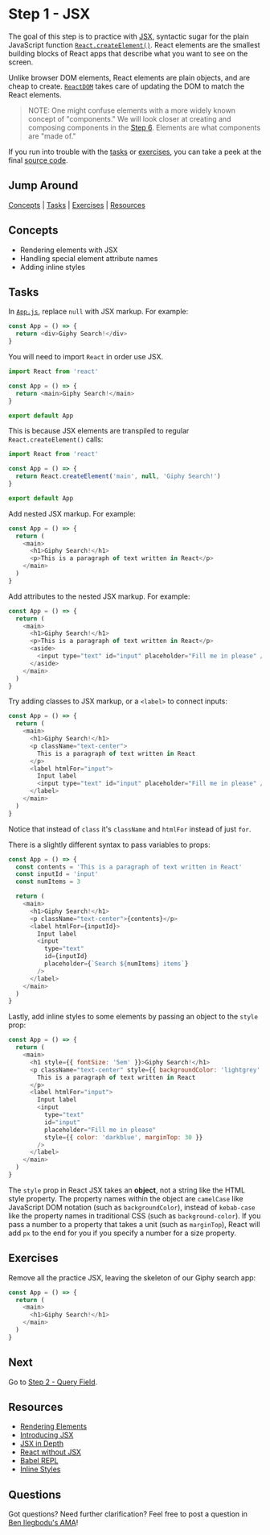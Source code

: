 # Step 1 - JSX

The goal of this step is to practice with [JSX](https://reactjs.org/docs/jsx-in-depth.html), syntactic sugar for the plain JavaScript function [`React.createElement()`](https://reactjs.org/docs/react-api.html#createelement). React elements are the smallest building blocks of React apps that describe what you want to see on the screen.

Unlike browser DOM elements, React elements are plain objects, and are cheap to create. [`ReactDOM`](https://reactjs.org/docs/react-dom.html) takes care of updating the DOM to match the React elements.

> NOTE: One might confuse elements with a more widely known concept of "components." We will look closer at creating and composing components in the [Step 6](../06-components/). Elements are what components are "made of."

If you run into trouble with the [tasks](#tasks) or [exercises](#exercises), you can take a peek at the final [source code](./).

## Jump Around

[Concepts](#concepts) | [Tasks](#tasks) | [Exercises](#exercises) | [Resources](#resources)

## Concepts

- Rendering elements with JSX
- Handling special element attribute names
- Adding inline styles

## Tasks

In [`App.js`](App.js), replace `null` with JSX markup. For example:

```js
const App = () => {
  return <div>Giphy Search!</div>
}
```

You will need to import `React` in order use JSX.

```js
import React from 'react'

const App = () => {
  return <main>Giphy Search!</main>
}

export default App
```

This is because JSX elements are transpiled to regular `React.createElement()` calls:

```js
import React from 'react'

const App = () => {
  return React.createElement('main', null, 'Giphy Search!')
}

export default App
```

Add nested JSX markup. For example:

```js
const App = () => {
  return (
    <main>
      <h1>Giphy Search!</h1>
      <p>This is a paragraph of text written in React</p>
    </main>
  )
}
```

Add attributes to the nested JSX markup. For example:

```js
const App = () => {
  return (
    <main>
      <h1>Giphy Search!</h1>
      <p>This is a paragraph of text written in React</p>
      <aside>
        <input type="text" id="input" placeholder="Fill me in please" />
      </aside>
    </main>
  )
}
```

Try adding classes to JSX markup, or a `<label>` to connect inputs:

```js
const App = () => {
  return (
    <main>
      <h1>Giphy Search!</h1>
      <p className="text-center">
        This is a paragraph of text written in React
      </p>
      <label htmlFor="input">
        Input label
        <input type="text" id="input" placeholder="Fill me in please" />
      </label>
    </main>
  )
}
```

Notice that instead of `class` it's `className` and `htmlFor` instead of just `for`.

There is a slightly different syntax to pass variables to props:

```js
const App = () => {
  const contents = 'This is a paragraph of text written in React'
  const inputId = 'input'
  const numItems = 3

  return (
    <main>
      <h1>Giphy Search!</h1>
      <p className="text-center">{contents}</p>
      <label htmlFor={inputId}>
        Input label
        <input
          type="text"
          id={inputId}
          placeholder={`Search ${numItems} items`}
        />
      </label>
    </main>
  )
}
```

Lastly, add inline styles to some elements by passing an object to the `style` prop:

```js
const App = () => {
  return (
    <main>
      <h1 style={{ fontSize: '5em' }}>Giphy Search!</h1>
      <p className="text-center" style={{ backgroundColor: 'lightgrey' }}>
        This is a paragraph of text written in React
      </p>
      <label htmlFor="input">
        Input label
        <input
          type="text"
          id="input"
          placeholder="Fill me in please"
          style={{ color: 'darkblue', marginTop: 30 }}
        />
      </label>
    </main>
  )
}
```

The `style` prop in React JSX takes an **object**, not a string like the HTML style property. The property names within the object are `camelCase` like JavaScript DOM notation (such as `backgroundColor`), instead of `kebab-case` like the property names in traditional CSS (such as `background-color`). If you pass a number to a property that takes a unit (such as `marginTop`), React will add `px` to the end for you if you specify a number for a size property.

## Exercises

Remove all the practice JSX, leaving the skeleton of our Giphy search app:

```js
const App = () => {
  return (
    <main>
      <h1>Giphy Search!</h1>
    </main>
  )
}
```

## Next

Go to [Step 2 - Query Field](../02-query-field/).

## Resources

- [Rendering Elements](https://reactjs.org/docs/rendering-elements.html)
- [Introducing JSX](https://reactjs.org/docs/introducing-jsx.html)
- [JSX in Depth](https://reactjs.org/docs/jsx-in-depth.html)
- [React without JSX](https://reactjs.org/docs/react-without-jsx.html)
- [Babel REPL](http://babeljs.io/repl/)
- [Inline Styles](https://reactjs.org/docs/dom-elements.html#style)

## Questions

Got questions? Need further clarification? Feel free to post a question in [Ben Ilegbodu's AMA](http://www.benmvp.com/ama/)!
